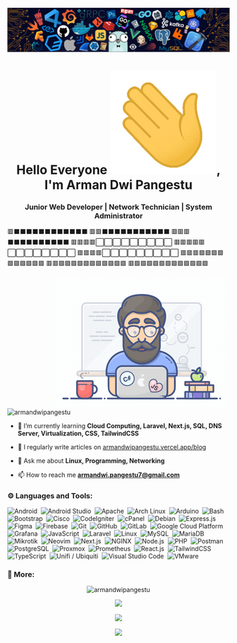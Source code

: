 ![Banner Tech](assets/banner-tech.png)

<h1 align="center">Hello Everyone <img src="assets/giphy.gif">, I'm Arman Dwi Pangestu </h1>

<h3 align="center">Junior Web Developer | Network Technician | System Administrator</h3>

<span align="center">🟥⬛⬛⬛⬛⬛⬛⬛⬛⬛⬛⬛⬛</span>
<span align="center">🟥🟥⬛⬛⬛⬛⬛⬛⬛⬛⬛⬛⬛</span>
<span align="center">🟥🟥🟥⬛⬛⬛⬛⬛⬛⬛⬛⬛⬛</span>
<span align="center">🟥🟥🟥🟥⬜⬜⬜⬜⬜⬜⬜⬜⬜</span>
<span align="center">🟥🟥🟥🟥🟥⬜⬜⬜⬜⬜⬜⬜⬜</span>
<span align="center">🟥🟥🟥🟥⬜⬜⬜⬜⬜⬜⬜⬜⬜</span>
<span align="center">🟥🟥🟥🟩🟩🟩🟩🟩🟩🟩🟩🟩🟩</span>
<span align="center">🟥🟥🟩🟩🟩🟩🟩🟩🟩🟩🟩🟩🟩</span>
<span align="center">🟥🟩🟩🟩🟩🟩🟩🟩🟩🟩🟩🟩🟩</span>

<img align="right" alt="Coding" width="400" src="assets/programmer.gif">

<p align="left"> <img src="https://komarev.com/ghpvc/?username=armandwipangestu&label=Profile%20views&color=0e75b6&style=flat" alt="armandwipangestu" /> </p>

- 🌱 I’m currently learning **Cloud Computing, Laravel, Next.js, SQL, DNS Server, Virtualization, CSS, TailwindCSS**

- 📝 I regularly write articles on [armandwipangestu.vercel.app/blog](https://armandwipangestu.vercel.app/blog)

- 💬 Ask me about **Linux, Programming, Networking**

- 📫 How to reach me **armandwi.pangestu7@gmail.com**

<h3 align="left">⚙️ Languages and Tools:</h3>

![Android](https://img.shields.io/badge/-Android-05122A?style=flat&logo=android)&nbsp;
![Android Studio](https://img.shields.io/badge/-Android%20Studio-05122A?style=flat&logo=android-studio&logoColor=3DDC84)&nbsp;
![Apache](https://img.shields.io/badge/-Apache-05122A?style=flat&logo=apache)&nbsp;
![Arch Linux](https://img.shields.io/badge/-Arch%20Linux-05122A?style=flat&logo=archlinux)&nbsp;
![Arduino](https://img.shields.io/badge/-Arduino-05122A?style=flat&logo=arduino)&nbsp;
![Bash](https://img.shields.io/badge/-Bash-05122A?style=flat&logo=shell)&nbsp;
![Bootstrap](https://img.shields.io/badge/-Bootstrap-05122A?style=flat&logo=bootstrap)&nbsp;
![Cisco](https://img.shields.io/badge/-Cisco-05122A?style=flat&logo=cisco)&nbsp;
![CodeIgniter](https://img.shields.io/badge/-CodeIgniter-05122A?style=flat&logo=codeigniter)&nbsp;
![cPanel](https://img.shields.io/badge/-cPanel-05122A?style=flat&logo=cpanel)&nbsp;
![Debian](https://img.shields.io/badge/-Debian-05122A?style=flat&logo=debian)&nbsp;
![Express.js](https://img.shields.io/badge/-Express.js-05122A?style=flat&logo=express)&nbsp;
![Figma](https://img.shields.io/badge/-Figma-05122A?style=flat&logo=figma)&nbsp;
![Firebase](https://img.shields.io/badge/-Firebase-05122A?style=flat&logo=firebase&logoColor=FFCA28)&nbsp;
![Git](https://img.shields.io/badge/-Git-05122A?style=flat&logo=git)&nbsp;
![GitHub](https://img.shields.io/badge/-GitHub-05122A?style=flat&logo=github)&nbsp;
![GitLab](https://img.shields.io/badge/-GitLab-05122A?style=flat&logo=gitlab)&nbsp;
![Google Cloud Platform](https://img.shields.io/badge/-Google%20Cloud%20Platform-05122A?style=flat&logo=googlecloud)&nbsp;
![Grafana](https://img.shields.io/badge/-Grafana-05122A?style=flat&logo=grafana)&nbsp;
![JavaScript](https://img.shields.io/badge/-JavaScript-05122A?style=flat&logo=javascript)&nbsp;
![Laravel](https://img.shields.io/badge/-Laravel-05122A?style=flat&logo=laravel&logoColor=FF2D20)&nbsp;
![Linux](https://img.shields.io/badge/-Linux-05122A?style=flat&logo=linux)&nbsp;
![MySQL](https://img.shields.io/badge/-MySQL-05122A?style=flat&logo=mysql)&nbsp;
![MariaDB](https://img.shields.io/badge/-MariaDB-05122A?style=flat&logo=mariadb)&nbsp;
![Mikrotik](https://img.shields.io/badge/-Mikrotik-05122A?style=flat&logo=mikrotik)&nbsp;
![Neovim](https://img.shields.io/badge/-Neovim-05122A?style=flat&logo=Neovim)&nbsp;
![Next.js](https://img.shields.io/badge/-Next.js-05122A?style=flat&logo=next.js)&nbsp;
![NGINX](https://img.shields.io/badge/-NGINX-05122A?style=flat&logo=nginx)&nbsp;
![Node.js](https://img.shields.io/badge/-Node.js-05122A?style=flat&logo=node.js)&nbsp;
![PHP](https://img.shields.io/badge/-PHP-05122A?style=flat&logo=php)&nbsp;
![Postman](https://img.shields.io/badge/-Postman-05122A?style=flat&logo=postman)&nbsp;
![PostgreSQL](https://img.shields.io/badge/-PostgreSQL-05122A?style=flat&logo=postgresql&logoColor=336791)&nbsp;
![Proxmox](https://img.shields.io/badge/-Proxmox-05122A?style=flat&logo=proxmox)&nbsp;
![Prometheus](https://img.shields.io/badge/-Prometheus-05122A?style=flat&logo=prometheus)&nbsp;
![React.js](https://img.shields.io/badge/-React.js-05122A?style=flat&logo=react)&nbsp;
![TailwindCSS](https://img.shields.io/badge/-TailwindCSS-05122A?style=flat&logo=tailwindcss)&nbsp;
![TypeScript](https://img.shields.io/badge/-TypeScript-05122A?style=flat&logo=typescript)&nbsp;
![Unifi / Ubiquiti](https://img.shields.io/badge/-Unifi%20/%20Ubiquiti-05122A?style=flat&logo=ubiquiti)&nbsp;
![Visual Studio Code](https://img.shields.io/badge/-Visual%20Studio%20Code-05122A?style=flat&logo=visualstudiocode)&nbsp;
![VMware](https://img.shields.io/badge/-VMware-05122A?style=flat&logo=vmware)&nbsp;

<h3 align="left">🚀 More:</h3>

<p align="center"><img src="https://github-readme-streak-stats.herokuapp.com/?user=armandwipangestu&theme=algolia" alt="armandwipangestu"  /></p>

<p align="center"><img src="https://github-readme-stats.vercel.app/api/top-langs/?username=armandwipangestu&layout=compact&theme=algolia"></p>

<p align="center" ><img src="https://github-readme-stats.vercel.app/api?username=armandwipangestu&count_private=true&show_icons=true&&theme=algolia&include_all_commits=true" width="400"></p>

<p align="center">
<img src="https://github-profile-trophy.vercel.app/?username=armandwipangestu&theme=onedark" />
</p>
